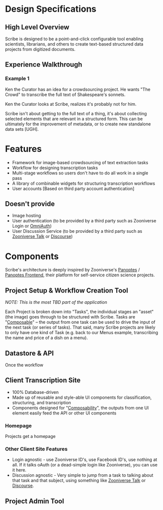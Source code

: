 # Design Specifications
## High Level Overview
Scribe is designed to be a point-and-click configurable tool enabling scientists, librarians, and others to create text-based structured data projects from digitized documents.

## Experience Walkthrough
### Example 1
Ken the Curator has an idea for a crowdsourcing project. He wants "The Crowd" to transcribe the full text of Shakespeare's sonnets.

Ken the Curator looks at Scribe, realizes it's probably not for him.

Scribe isn't about getting to the full text of a thing, it's about collecting selected elements that are relevant in a structured form. This can be ultimately for the improvement of metadata, or to create new standalone data sets [UGH].


# Features
* Framework for image-based crowdsourcing of text extraction tasks
* Workflow for designing transcription tasks
* Multi-stage workflows so users don't have to do all work in a single pass
* A library of combinable widgets for structuring transcription workflows
* User accounts [Based on third party account authentication]


## Doesn't provide
* Image hosting
* User authentication (to be provided by a third party such as Zooniverse Login or [OmniAuth](http://intridea.github.io/omniauth/))
* User Discussion Service (to be provided by a third party such as [Zooniverse Talk](https://github.com/zooniverse/Talk) or [Discourse](http://www.discourse.org/))

# Components

Scribe's architecture is deeply inspired by Zooniverse's [Panoptes](https://github.com/zooniverse/Panoptes/) / [Panoptes Frontend](https://github.com/zooniverse/Panoptes-Front-End/), their platform for self-service citizen science projects.


## Project Setup & Workflow Creation Tool
_NOTE: This is the most TBD part of the application_

Each Project is broken down into "Tasks", the individual stages an "asset" (the image) goes through to be structured with Scribe. Tasks are "[Composable](http://en.wikipedia.org/wiki/Composability)" – the output from one task can be used to drive the input of the next task (or series of tasks). That said, many Scribe projects are likely to only have one kind of Task (e.g. back to our Menus example, transcribing the name and price of a dish on a menu).





## Datastore & API
Once the workflow 

## Client Transcription Site
* 100% Database-driven
* Made up of reusable and style-able UI components for classification, structuring, and transcription
* Components designed for "[Composability](http://en.wikipedia.org/wiki/Composability)", the outputs from one UI element easily feed the API or other UI components

### Homepage
Projects get a homepage

### Other Client Site Features
* Login agnostic - use Zooniverse ID's, use Facebook ID's, use nothing at all. If it talks oAuth (or a dead-simple login like Zooniverse), you can use it here.
* Discussion agnostic - Very simple to jump from a task to talking about that task and that subject, using something like [Zooniverse Talk](https://github.com/zooniverse/Talk) or [Discourse](http://www.discourse.org/).

## Project Admin Tool


